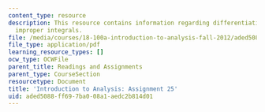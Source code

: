 ```yaml
---
content_type: resource
description: This resource contains information regarding differentiating and integrating
  improper integrals.
file: /media/courses/18-100a-introduction-to-analysis-fall-2012/aded5088ff697ba008a1aedc2b814d01_MIT18_100AF12_Assign_25.pdf
file_type: application/pdf
learning_resource_types: []
ocw_type: OCWFile
parent_title: Readings and Assignments
parent_type: CourseSection
resourcetype: Document
title: 'Introduction to Analysis: Assignment 25'
uid: aded5088-ff69-7ba0-08a1-aedc2b814d01
---
```


